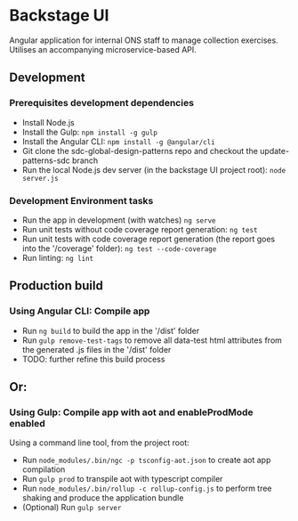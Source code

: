# Backstage UI
Angular application for internal ONS staff to manage collection exercises. Utilises an accompanying microservice-based API.

## Development

### Prerequisites development dependencies
* Install Node.js
* Install the Gulp: `npm install -g gulp`
* Install the Angular CLI: `npm install -g @angular/cli`
* Git clone the sdc-global-design-patterns repo and checkout the update-patterns-sdc branch
* Run the local Node.js dev server (in the backstage UI project root): `node server.js`

### Development Environment tasks
* Run the app in development (with watches) `ng serve`
* Run unit tests without code coverage report generation: `ng test`
* Run unit tests with code coverage report generation (the report goes into the '/coverage' folder): `ng test --code-coverage`
* Run linting: `ng lint`

## Production build

### Using Angular CLI: Compile app
* Run `ng build` to build the app in the '/dist' folder
* Run `gulp remove-test-tags` to remove all data-test html attributes from the generated .js files in the '/dist' folder
* TODO: further refine this build process

## Or:

### Using Gulp: Compile app with aot and enableProdMode enabled
Using a command line tool, from the project root:
* Run `node_modules/.bin/ngc -p tsconfig-aot.json` to create aot app compilation
* Run `gulp prod` to transpile aot with typescript compiler
* Run `node_modules/.bin/rollup -c rollup-config.js` to perform tree shaking and produce the application bundle
* (Optional) Run `gulp server`

